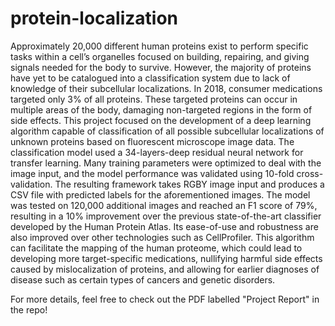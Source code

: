 # protein-localization

Approximately 20,000 different human proteins exist to perform specific tasks within a cell’s organelles focused on building, repairing, and giving signals needed for the body to survive. However, the majority of proteins have yet to be catalogued into a classification system due to lack of knowledge of their subcellular localizations. In 2018, consumer medications targeted only 3% of all proteins. These targeted proteins can occur in multiple areas of the body, damaging non-targeted regions in the form of side effects. This project focused on the development of a deep learning algorithm capable of classification of all possible subcellular localizations of unknown proteins based on fluorescent microscope image data. The classification model used a 34-layers-deep residual neural network for transfer learning. Many training parameters were optimized to deal with the image input, and the model performance was validated using 10-fold cross-validation. The resulting framework takes RGBY image input and produces a CSV file with predicted labels for the aforementioned images. The model was tested on 120,000 additional images and reached an F1 score of 79%, resulting in a 10% improvement over the previous state-of-the-art classifier developed by the Human Protein Atlas. Its ease-of-use and robustness are also improved over other technologies such as CellProfiler. This algorithm can facilitate the mapping of the human proteome, which could lead to developing more target-specific medications, nullifying harmful side effects caused by mislocalization of proteins, and allowing for earlier diagnoses of disease such as certain types of cancers and genetic disorders.

For more details, feel free to check out the PDF labelled "Project Report" in the repo!
